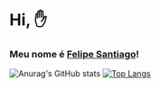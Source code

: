 # Hi, ✋

### Meu nome é [Felipe Santiago](https://www.linkedin.com/in/devsfelipesantiago/)!

![Anurag's GitHub stats](https://github-readme-stats.vercel.app/api?username=devsfelipesantiago&show_icons=true&theme=tokyonight)
[![Top Langs](https://github-readme-stats.vercel.app/api/?username=devsfelipesantiago&layout=compact)](https://github.com/devsfelipesantiago/github-readme-stats)



<!--
**devsfelipesantiago/devsfelipesantiago** is a ✨ _special_ ✨ repository because its `README.md` (this file) appears on your GitHub profile.

Here are some ideas to get you started:

- 🔭 I’m currently working on ...
- 🌱 I’m currently learning ...
- 👯 I’m looking to collaborate on ...
- 🤔 I’m looking for help with ...
- 💬 Ask me about ...
- 📫 How to reach me: ...
- 😄 Pronouns: ...
- ⚡ Fun fact: ...
-->
